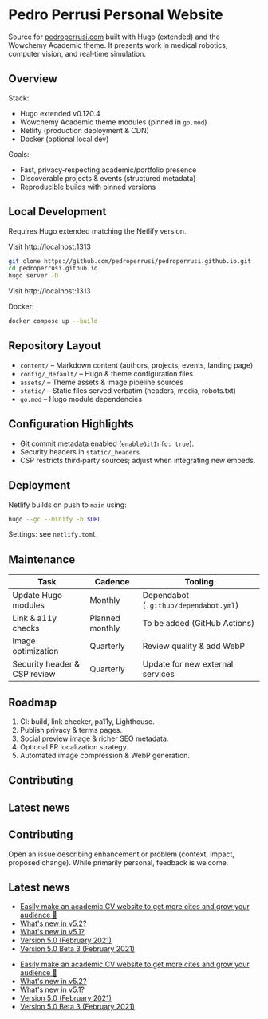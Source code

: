 # Pedro Perrusi Personal Website

Source for [pedroperrusi.com](https://pedroperrusi.com) built with Hugo (extended) and the Wowchemy Academic theme. It presents work in medical robotics, computer vision, and real‑time simulation.

## Overview
Stack:

* Hugo extended v0.120.4
* Wowchemy Academic theme modules (pinned in `go.mod`)
* Netlify (production deployment & CDN)
* Docker (optional local dev)

Goals:

* Fast, privacy‑respecting academic/portfolio presence
* Discoverable projects & events (structured metadata)
* Reproducible builds with pinned versions

## Local Development
Requires Hugo extended matching the Netlify version.

Visit [http://localhost:1313](http://localhost:1313)

```bash
git clone https://github.com/pedroperrusi/pedroperrusi.github.io.git
cd pedroperrusi.github.io
hugo server -D
```

Visit http://localhost:1313

Docker:

```bash
docker compose up --build
```

## Repository Layout
* `content/` – Markdown content (authors, projects, events, landing page)
* `config/_default/` – Hugo & theme configuration files
* `assets/` – Theme assets & image pipeline sources
* `static/` – Static files served verbatim (headers, media, robots.txt)
* `go.mod` – Hugo module dependencies

## Configuration Highlights
* Git commit metadata enabled (`enableGitInfo: true`).
* Security headers in `static/_headers`.
* CSP restricts third‑party sources; adjust when integrating new embeds.

## Deployment
Netlify builds on push to `main` using:

```bash
hugo --gc --minify -b $URL
```

Settings: see `netlify.toml`.

## Maintenance

| Task | Cadence | Tooling |
|------|---------|---------|
| Update Hugo modules | Monthly | Dependabot (`.github/dependabot.yml`) |
| Link & a11y checks | Planned monthly | To be added (GitHub Actions) |
| Image optimization | Quarterly | Review quality & add WebP |
| Security header & CSP review | Quarterly | Update for new external services |

## Roadmap
1. CI: build, link checker, pa11y, Lighthouse.
2. Publish privacy & terms pages.
3. Social preview image & richer SEO metadata.
4. Optional FR localization strategy.
5. Automated image compression & WebP generation.

## Contributing
## Latest news
## Contributing
Open an issue describing enhancement or problem (context, impact, proposed change). While primarily personal, feedback is welcome.

## Latest news

<!--START_SECTION:news-->
* [Easily make an academic CV website to get more cites and grow your audience 🚀](https://wowchemy.com/blog/easily-make-academic-website/)
* [What's new in v5.2?](https://wowchemy.com/blog/whats-new-in-v5.2/)
* [What's new in v5.1?](https://wowchemy.com/blog/whats-new-in-v5.1/)
* [Version 5.0 (February 2021)](https://wowchemy.com/blog/version-5.0-february-2021/)
* [Version 5.0 Beta 3 (February 2021)](https://wowchemy.com/blog/version-5.0-beta-3-february-2021/)
<!--END_SECTION:news-->
<!--START_SECTION:news-->
* [Easily make an academic CV website to get more cites and grow your audience 🚀](https:&#x2F;&#x2F;wowchemy.com&#x2F;blog&#x2F;easily-make-academic-website&#x2F;)
* [What&#39;s new in v5.2?](https:&#x2F;&#x2F;wowchemy.com&#x2F;blog&#x2F;whats-new-in-v5.2&#x2F;)
* [What&#39;s new in v5.1?](https:&#x2F;&#x2F;wowchemy.com&#x2F;blog&#x2F;whats-new-in-v5.1&#x2F;)
* [Version 5.0 (February 2021)](https:&#x2F;&#x2F;wowchemy.com&#x2F;blog&#x2F;version-5.0-february-2021&#x2F;)
* [Version 5.0 Beta 3 (February 2021)](https:&#x2F;&#x2F;wowchemy.com&#x2F;blog&#x2F;version-5.0-beta-3-february-2021&#x2F;)
<!--END_SECTION:news-->
